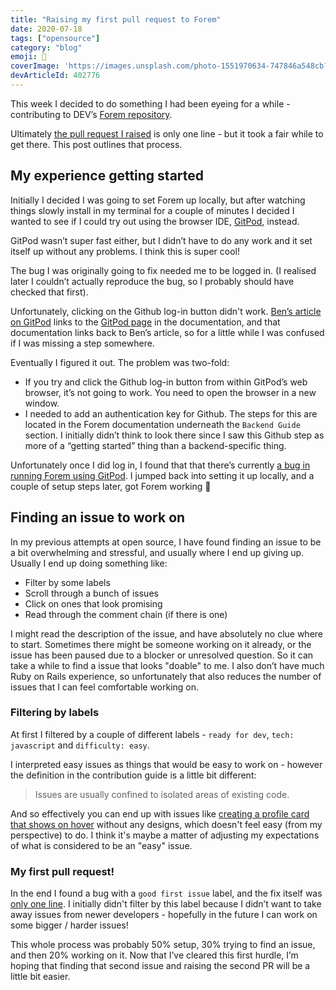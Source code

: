 ```yaml
---
title: "Raising my first pull request to Forem"
date: 2020-07-18
tags: ["opensource"]
category: "blog"
emoji: 🌱
coverImage: 'https://images.unsplash.com/photo-1551970634-747846a548cb?ixlib=rb-1.2.1&ixid=eyJhcHBfaWQiOjEyMDd9&auto=format&fit=crop&w=1050&q=80'
devArticleId: 402776
--- 
```


This week I decided to do something I had been eyeing for a while - contributing to DEV’s [Forem repository](https://github.com/forem/forem).

Ultimately [the pull request I raised](https://github.com/forem/forem/pull/9375) is only one line - but it took a fair while to get there. This post outlines that process.

## My experience getting started

Initially I decided I was going to set Forem up locally, but after watching things slowly install in my terminal for a couple of minutes I decided I wanted to see if I could try out using the browser IDE, [GitPod](https://dev.to/ben/spin-up-a-local-instance-of-dev-in-the-cloud-with-gitpod-it-s-incredibly-simple-pij), instead.

GitPod wasn’t super fast either, but I didn’t have to do any work and it set itself up without any problems. I think this is super cool!

The bug I was originally going to fix needed me to be logged in. (I realised later I couldn’t actually reproduce the bug, so I probably should have checked that first).

Unfortunately, clicking on the Github log-in button didn't work. [Ben’s article on GitPod](https://dev.to/ben/spin-up-a-local-instance-of-dev-in-the-cloud-with-gitpod-it-s-incredibly-simple-pij) links to the [GitPod page](https://docs.dev.to/installation/gitpod/) in the documentation, and that documentation links back to Ben’s article, so for a little while I was confused if I was missing a step somewhere.

Eventually I figured it out. The problem was two-fold:

* If you try and click the Github log-in button from within GitPod’s web browser, it’s not going to work. You need to open the browser in a new window.
* I needed to add an authentication key for Github. The steps for this are located in the Forem documentation underneath the `Backend Guide` section. I initially didn’t think to look there since I saw this Github step as more of a “getting started” thing than a backend-specific thing.

Unfortunately once I did log in, I found that that there’s currently [a bug in running Forem using GitPod](https://github.com/forem/forem/issues/9195). I jumped back into setting it up locally, and a couple of setup steps later, got Forem working 🎉

## Finding an issue to work on
In my previous attempts at open source, I have found finding an issue to be a bit overwhelming and stressful, and usually where I end up giving up. Usually I end up doing something like:

* Filter by some labels
* Scroll through a bunch of issues
* Click on ones that look promising
* Read through the comment chain (if there is one)

I might read the description of the issue, and have absolutely no clue where to start. Sometimes there might be someone working on it already, or the issue has been paused due to a blocker or unresolved question. So it can take a while to find a issue that looks "doable" to me. I also don’t have much Ruby on Rails experience, so unfortunately that also reduces the number of issues that I can feel comfortable working on.

### Filtering by labels

At first I filtered by a couple of different labels - `ready for dev`, `tech: javascript` and `difficulty: easy`. 

I interpreted easy issues as things that would be easy to work on - however the definition in the contribution guide is a little bit different:

> Issues are usually confined to isolated areas of existing code.

And so effectively you can end up with issues like [creating a profile card that shows on hover](https://github.com/forem/forem/issues/1122) without any designs, which doesn't feel easy (from my perspective) to do. I think it's maybe a matter of adjusting my expectations of what is considered to be an "easy" issue.

### My first pull request!

In the end I found a bug with a `good first issue` label, and the fix itself was [only one line](https://github.com/forem/forem/pull/9375). I initially didn't filter by this label because I didn’t want to take away issues from newer developers - hopefully in the future I can work on some bigger / harder issues!

This whole process was probably 50% setup, 30% trying to find an issue, and then 20% working on it. Now that I’ve cleared this first hurdle, I’m hoping that finding that second issue and raising the second PR will be a little bit easier.